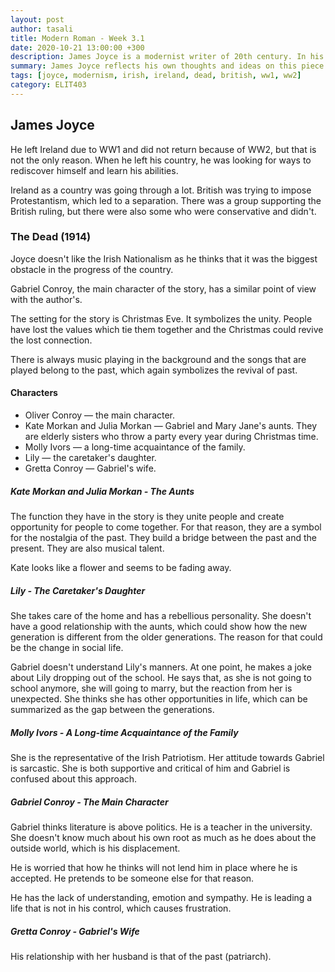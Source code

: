 ```yaml
---
layout: post
author: tasali
title: Modern Roman - Week 3.1
date: 2020-10-21 13:00:00 +300
description: James Joyce is a modernist writer of 20th century. In his book, Dead (1914), we see a glimpse of his past. 
summary: James Joyce reflects his own thoughts and ideas on this piece. Gabriel Conroy has a lot of similarities with him and, with this, we understand that Joyce were not always in peace with himself.
tags: [joyce, modernism, irish, ireland, dead, british, ww1, ww2]
category: ELIT403
---
```


## James Joyce 

He left Ireland due to WW1 and did not return because of WW2, but that is not the only reason. When he left his country, he was looking for ways to rediscover himself and learn his abilities. 

Ireland as a country was going through a lot. British was trying to impose Protestantism, which led to a separation. There was a group supporting the British ruling, but there were also some who were conservative and didn't. 

### The Dead (1914)

Joyce doesn't like the Irish Nationalism as he thinks that it was the biggest obstacle in the progress of the country.

Gabriel Conroy, the main character of the story, has a similar point of view with the author's.

The setting for the story is Christmas Eve. It symbolizes the unity. People have lost the values which tie them together and the Christmas could revive the lost connection.

There is always music playing in the background and the songs that are played belong to the past, which again symbolizes the revival of past.

#### Characters

* Oliver Conroy — the main character.
* Kate Morkan and Julia Morkan — Gabriel and Mary Jane's aunts. They are elderly sisters who throw a party every year during Christmas time.
* Molly Ivors — a long-time acquaintance of the family.
* Lily — the caretaker's daughter.
* Gretta Conroy — Gabriel's wife.

##### Kate Morkan and Julia Morkan - The Aunts 

The function they have in the story is they unite people and create opportunity for people to come together. For that reason, they are a symbol for the nostalgia of the past. They build a bridge between the past and the present. They are also musical talent.

Kate looks like a flower and seems to be fading away. 

##### Lily - The Caretaker's Daughter

She takes care of the home and has a rebellious personality. She doesn't have a good relationship with the aunts, which could show how the new generation is different from the older generations. The reason for that could be the change in social life.

Gabriel doesn't understand Lily's manners. At one point, he makes a joke about Lily dropping out of the school. He says that, as she is not going to school anymore, she will going to marry, but the reaction from her is unexpected. She thinks she has other opportunities in life, which can be summarized as the gap between the generations.

##### Molly Ivors - A Long-time Acquaintance of the Family

She is the representative of the Irish Patriotism. Her attitude towards Gabriel is sarcastic. She is both supportive and critical of him and Gabriel is confused about this approach.

##### Gabriel Conroy - The Main Character

Gabriel thinks literature is above politics. He is a teacher in the university. She doesn't know much about his own root as much as he does about the outside world, which is his displacement.

He is worried that how he thinks will not lend him in place where he is accepted. He pretends to be someone else for that reason.

He has the lack of understanding, emotion and sympathy. He is leading a life that is not in his control, which causes frustration.

##### Gretta Conroy - Gabriel's Wife

His relationship with her husband is that of the past (patriarch).